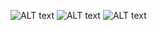 ![ALT text](https://github.com/ollisami/Caveman/dokumentaatio/kaaviot/Drawing_a_map.png)
![ALT text](https://github.com/ollisami/Caveman/dokumentaatio/kaaviot/Move_avatars.png)
![ALT text](https://github.com/ollisami/Caveman/dokumentaatio/kaaviot/repaint_canvas.png)
